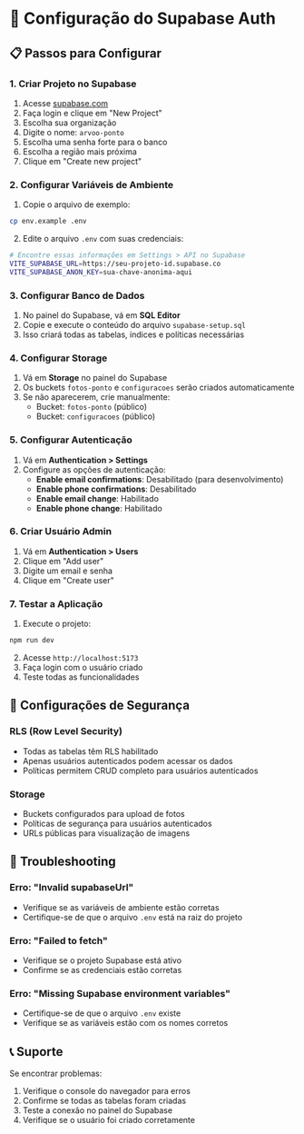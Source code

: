 # 🔧 Configuração do Supabase Auth

## 📋 Passos para Configurar

### 1. **Criar Projeto no Supabase**
1. Acesse [supabase.com](https://supabase.com)
2. Faça login e clique em "New Project"
3. Escolha sua organização
4. Digite o nome: `arvoo-ponto`
5. Escolha uma senha forte para o banco
6. Escolha a região mais próxima
7. Clique em "Create new project"

### 2. **Configurar Variáveis de Ambiente**
1. Copie o arquivo de exemplo:
```bash
cp env.example .env
```

2. Edite o arquivo `.env` com suas credenciais:
```bash
# Encontre essas informações em Settings > API no Supabase
VITE_SUPABASE_URL=https://seu-projeto-id.supabase.co
VITE_SUPABASE_ANON_KEY=sua-chave-anonima-aqui
```

### 3. **Configurar Banco de Dados**
1. No painel do Supabase, vá em **SQL Editor**
2. Copie e execute o conteúdo do arquivo `supabase-setup.sql`
3. Isso criará todas as tabelas, índices e políticas necessárias

### 4. **Configurar Storage**
1. Vá em **Storage** no painel do Supabase
2. Os buckets `fotos-ponto` e `configuracoes` serão criados automaticamente
3. Se não aparecerem, crie manualmente:
   - Bucket: `fotos-ponto` (público)
   - Bucket: `configuracoes` (público)

### 5. **Configurar Autenticação**
1. Vá em **Authentication > Settings**
2. Configure as opções de autenticação:
   - **Enable email confirmations**: Desabilitado (para desenvolvimento)
   - **Enable phone confirmations**: Desabilitado
   - **Enable email change**: Habilitado
   - **Enable phone change**: Habilitado

### 6. **Criar Usuário Admin**
1. Vá em **Authentication > Users**
2. Clique em "Add user"
3. Digite um email e senha
4. Clique em "Create user"

### 7. **Testar a Aplicação**
1. Execute o projeto:
```bash
npm run dev
```

2. Acesse `http://localhost:5173`
3. Faça login com o usuário criado
4. Teste todas as funcionalidades

## 🔐 Configurações de Segurança

### RLS (Row Level Security)
- Todas as tabelas têm RLS habilitado
- Apenas usuários autenticados podem acessar os dados
- Políticas permitem CRUD completo para usuários autenticados

### Storage
- Buckets configurados para upload de fotos
- Políticas de segurança para usuários autenticados
- URLs públicas para visualização de imagens

## 🚨 Troubleshooting

### Erro: "Invalid supabaseUrl"
- Verifique se as variáveis de ambiente estão corretas
- Certifique-se de que o arquivo `.env` está na raiz do projeto

### Erro: "Failed to fetch"
- Verifique se o projeto Supabase está ativo
- Confirme se as credenciais estão corretas

### Erro: "Missing Supabase environment variables"
- Certifique-se de que o arquivo `.env` existe
- Verifique se as variáveis estão com os nomes corretos

## 📞 Suporte

Se encontrar problemas:
1. Verifique o console do navegador para erros
2. Confirme se todas as tabelas foram criadas
3. Teste a conexão no painel do Supabase
4. Verifique se o usuário foi criado corretamente
